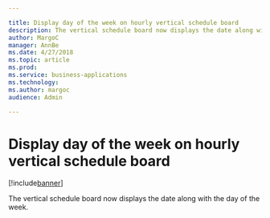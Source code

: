 ```yaml
---

title: Display day of the week on hourly vertical schedule board
description: The vertical schedule board now displays the date along with the day of the week.
author: MargoC
manager: AnnBe
ms.date: 4/27/2018
ms.topic: article
ms.prod: 
ms.service: business-applications
ms.technology: 
ms.author: margoc
audience: Admin

---
```

#  Display day of the week on hourly vertical schedule board


[!include[banner](../../../../includes/banner.md)]

The vertical schedule board now displays the date along with the day of the
week.
